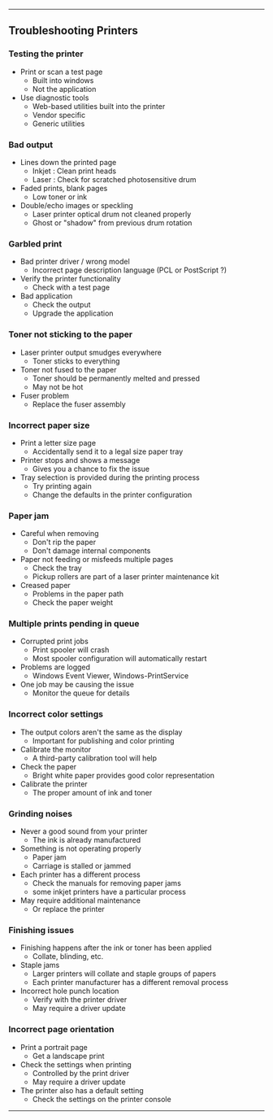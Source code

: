 
---

## Troubleshooting Printers

### Testing the printer
- Print or scan a test page
	- Built into windows
	- Not the application
- Use diagnostic tools
	- Web-based utilities built into the printer
	- Vendor specific
	- Generic utilities

### Bad output
- Lines down the printed page
	- Inkjet : Clean print heads
	- Laser : Check for scratched photosensitive drum
- Faded prints, blank pages
	- Low toner or ink
- Double/echo images or speckling
	- Laser printer optical drum not cleaned properly
	- Ghost or "shadow" from previous drum rotation

### Garbled print
- Bad printer driver / wrong model
	- Incorrect page description language (PCL or PostScript ?)
- Verify the printer functionality
	- Check with a test page
- Bad application
	- Check the output
	- Upgrade the application

### Toner not sticking to the paper
- Laser printer output smudges everywhere
	- Toner sticks to everything
- Toner not fused to the paper
	- Toner should be permanently melted and pressed
	- May not be hot
- Fuser problem
	- Replace the fuser assembly

### Incorrect paper size
- Print a letter size page
	- Accidentally send it to a legal size paper tray
- Printer stops and shows a message
	- Gives you a chance to fix the issue
- Tray selection is provided during the printing process
	- Try printing again
	- Change the defaults in the printer configuration

### Paper jam
- Careful when removing
	- Don't rip the paper
	- Don't damage internal components
- Paper not feeding or misfeeds multiple pages
	- Check the tray
	- Pickup rollers are part of a laser printer maintenance kit
- Creased paper
	- Problems in the paper path
	- Check the paper weight

### Multiple prints pending in queue
- Corrupted print jobs
	- Print spooler will crash
	- Most spooler configuration will automatically restart
- Problems are logged
	- Windows Event Viewer, Windows-PrintService
- One job may be causing the issue
	- Monitor the queue for details

### Incorrect color settings
- The output colors aren't the same as the display
	- Important for publishing and color printing
- Calibrate the monitor
	- A third-party calibration tool will help
- Check the paper
	- Bright white paper provides good color representation
- Calibrate the printer
	- The proper amount of ink and toner

### Grinding noises
- Never a good sound from your printer
	- The ink is already manufactured
- Something is not operating properly 
	- Paper jam
	- Carriage is stalled or jammed
- Each printer has a different process
	- Check the manuals for removing paper jams
	- some inkjet printers have a particular process
- May require additional maintenance
	- Or replace the printer

### Finishing issues
- Finishing happens after the ink or toner has been applied
	- Collate, blinding, etc.
- Staple jams
	- Larger printers will collate and staple groups of papers
	- Each printer manufacturer has a different removal process
- Incorrect hole punch location
	- Verify with the printer driver
	- May require a driver update

### Incorrect page orientation
- Print a portrait page
	- Get a landscape print
- Check the settings when printing
	- Controlled by the print driver
	- May require a driver update
- The printer also has a default setting
	- Check the settings on the printer console

---
